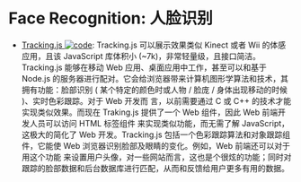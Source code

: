 # Face Recognition: 人脸识别

- [Tracking.js ![code](https://ng-tech.icu/assets/code.svg)](https://trackingjs.com/docs.html#introduction): Tracking.js 可以展示效果类似 Kinect 或者 Wii 的体感应用，且该 JavaScript 库体积小 (~7k)，非常轻量级，且接口简洁。Tracking.js 能够在移动 Web 应用、桌面应用中工作，甚至可以和基于 Node.js 的服务器进行配对。它会给浏览器带来计算机图形学算法和技术，其拥有功能：脸部识别 ( 某个特定的颜色时或人物 / 脸庞 / 身体出现移动的时候 )、实时色彩跟踪。对于 Web 开发而 言，以前需要通过 C 或 C++ 的技术才能实现类似效果。而现在 Traking.js 提供了一个 Web 组件，因此 Web 前端开发人员可以访问 HTML 标签组件 来实现类似功能，而无需了解 JavaScript，这极大的简化了 Web 开发。Tracking.js 包括一个色彩跟踪算法和对象跟踪组件，它能使 Web 浏览器识别脸部及眼睛的变化。例如，Web 前端还可以对于用这个功能 来设置用户头像，对一些网站而言，这也是个很炫的功能；同时对跟踪的脸部数据和后台数据库进行匹配，从而和反馈给用户更多有用的数据。
